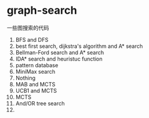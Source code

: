 # graph-search

一些图搜索的代码
1. BFS and DFS
2. best first search, dijkstra's algorithm and A* search
3. Bellman-Ford search and A* search 
4. IDA* search and heuristuc function
5. pattern database
6. MiniMax search
7. Nothing
8. MAB and MCTS
9. UCB1 and MCTS
10. MCTS
11. And/OR tree search
12. 
